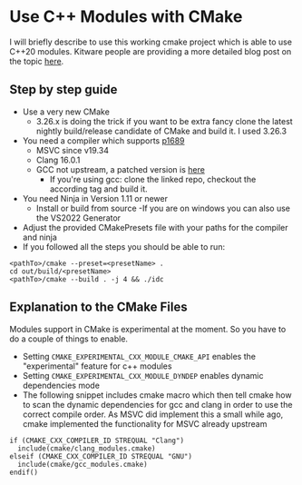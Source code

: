 # Use C++ Modules with CMake

I will briefly describe to use this working cmake project which is able to use C++20 modules. Kitware people are providing a more detailed blog post on the topic [here](https://www.kitware.com/import-cmake-c20-modules/).

## Step by step guide
- Use a very new CMake
   - 3.26.x is doing the trick if you want to be extra fancy clone the latest nightly build/release candidate of CMake and build it. I used 3.26.3 
- You need a compiler which supports [p1689](https://www.open-std.org/jtc1/sc22/wg21/docs/papers/2022/p1689r5.html)
  - MSVC since v19.34
  - Clang 16.0.1
  - GCC not upstream, a patched version is [here](https://github.com/mathstuf/gcc/tree/p1689r5)
     - If you're using gcc: clone the linked repo, checkout the according tag and build it.
- You need Ninja in Version 1.11 or newer
  - Install or build from source
 -If you are on windows you can also use the VS2022 Generator
- Adjust the provided CMakePresets file with your paths for the compiler and ninja
- If you followed all the steps you should be able to run:

```
<pathTo>/cmake --preset=<presetName> .
cd out/build/<presetName>
<pathTo>/cmake --build . -j 4 && ./idc
```

## Explanation to the CMake Files 
Modules support in CMake is experimental at the moment. So you have to do a couple of things to enable.
- Setting `CMAKE_EXPERIMENTAL_CXX_MODULE_CMAKE_API` enables the "experimental" feature for c++ modules
- Setting `CMAKE_EXPERIMENTAL_CXX_MODULE_DYNDEP` enables dynamic dependencies mode
- The following snippet includes cmake macro which then tell cmake how to scan the dynamic dependencies for gcc and clang in order to use the correct compile order. As MSVC did implement this a small while ago, cmake implemented the functionality for MSVC already upstream
```
if (CMAKE_CXX_COMPILER_ID STREQUAL "Clang")
  include(cmake/clang_modules.cmake)
elseif (CMAKE_CXX_COMPILER_ID STREQUAL "GNU")
  include(cmake/gcc_modules.cmake)
endif()
```

